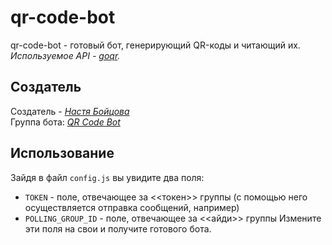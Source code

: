 # qr-code-bot
qr-code-bot - готовый бот, генерирующий QR-коды и читающий их. <br>
*Используемое API - [goqr](http://goqr.me/api/).*

## Создатель
Создатель - *[Настя Бойцова](https://vk.com/id452629198)* <br>
Группа бота: *[QR Code Bot](https://vk.com/qr_code_bot)*

## Использование
Зайдя в файл `config.js` вы увидите два поля:
 * `TOKEN` - поле, отвечающее за <<токен>> группы (с помощью него осуществляется отправка сообщений, например)
 * `POLLING_GROUP_ID` - поле, отвечающее за <<айди>> группы
Измените эти поля на свои и получите готового бота.
